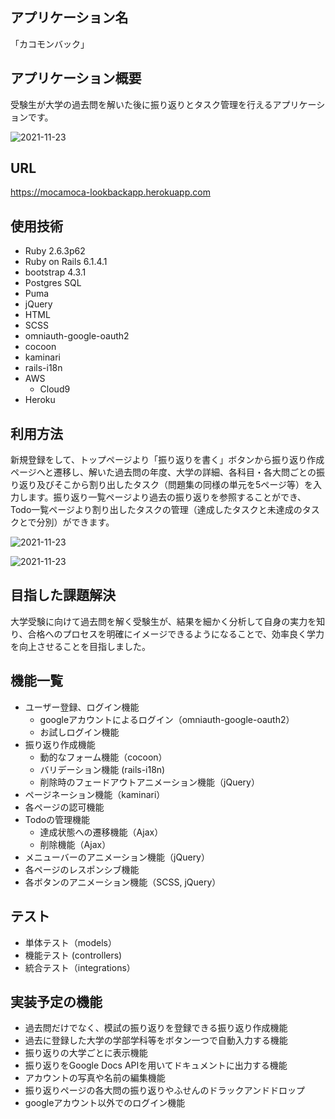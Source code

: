 ## アプリケーション名
「カコモンバック」


## アプリケーション概要
受験生が大学の過去問を解いた後に振り返りとタスク管理を行えるアプリケーションです。
<br>

![2021-11-23](https://user-images.githubusercontent.com/83164817/142977186-0b465fbf-65ac-4c1b-bf73-956f240f2163.png)


## URL
https://mocamoca-lookbackapp.herokuapp.com


## 使用技術
* Ruby 2.6.3p62
* Ruby on Rails 6.1.4.1
* bootstrap 4.3.1
* Postgres SQL
* Puma
* jQuery
* HTML
* SCSS
* omniauth-google-oauth2
* cocoon
* kaminari
* rails-i18n
* AWS
    * Cloud9
* Heroku


## 利用方法
新規登録をして、トップページより「振り返りを書く」ボタンから振り返り作成ページへと遷移し、解いた過去問の年度、大学の詳細、各科目・各大問ごとの振り返り及びそこから割り出したタスク（問題集の同様の単元を5ページ等）を入力します。振り返り一覧ページより過去の振り返りを参照することができ、Todo一覧ページより割り出したタスクの管理（達成したタスクと未達成のタスクとで分別）ができます。
<br>

![2021-11-23](https://user-images.githubusercontent.com/83164817/142977835-e40a3b09-034f-4314-8943-547fd3832d96.png)


![2021-11-23](https://user-images.githubusercontent.com/83164817/142977824-2b943ad5-1a43-4228-972a-8f8f86852026.png)


## 目指した課題解決
大学受験に向けて過去問を解く受験生が、結果を細かく分析して自身の実力を知り、合格へのプロセスを明確にイメージできるようになることで、効率良く学力を向上させることを目指しました。


## 機能一覧
* ユーザー登録、ログイン機能
    * googleアカウントによるログイン（omniauth-google-oauth2）
    * お試しログイン機能
* 振り返り作成機能
    * 動的なフォーム機能（cocoon）
    * バリデーション機能 (rails-i18n)
    * 削除時のフェードアウトアニメーション機能（jQuery）
* ページネーション機能（kaminari）
* 各ページの認可機能
* Todoの管理機能
    * 達成状態への遷移機能（Ajax）
    * 削除機能（Ajax）
* メニューバーのアニメーション機能（jQuery）
* 各ページのレスポンシブ機能
* 各ボタンのアニメーション機能（SCSS, jQuery）

## テスト
* 単体テスト（models）
* 機能テスト (controllers)
* 統合テスト（integrations）


## 実装予定の機能
* 過去問だけでなく、模試の振り返りを登録できる振り返り作成機能
* 過去に登録した大学の学部学科等をボタン一つで自動入力する機能
* 振り返りの大学ごとに表示機能
* 振り返りをGoogle Docs APIを用いてドキュメントに出力する機能
* アカウントの写真や名前の編集機能
* 振り返りページの各大問の振り返りやふせんのドラックアンドドロップ
* googleアカウント以外でのログイン機能

